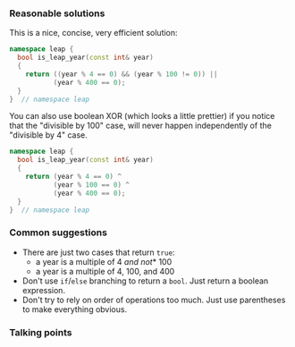 ### Reasonable solutions

This is a nice, concise, very efficient solution:

```cpp
namespace leap {
  bool is_leap_year(const int& year)
  {
    return ((year % 4 == 0) && (year % 100 != 0)) ||
           (year % 400 == 0);
  }
}  // namespace leap
```

You can also use boolean XOR (which looks a little prettier) if you notice that the "divisible by 100" case, will never happen independently of the "divisible by 4" case.

```cpp
namespace leap {
  bool is_leap_year(const int& year)
  {
    return (year % 4 == 0) ^
           (year % 100 == 0) ^
           (year % 400 == 0);
  }
}  // namespace leap
```

### Common suggestions
- There are just two cases that return `true`:
  - a year is a multiple of 4 *and not** 100
  - a year is a multiple of 4, 100, and 400
- Don't use `if`/`else` branching to return a `bool`. Just return a boolean expression.
- Don't try to rely on order of operations too much. Just use parentheses to make everything obvious.


### Talking points

